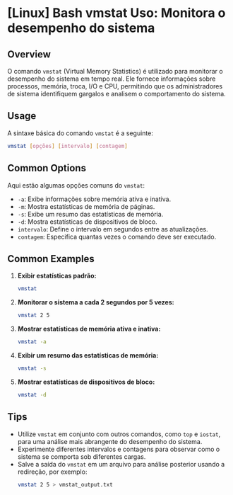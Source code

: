 # [Linux] Bash vmstat Uso: Monitora o desempenho do sistema

## Overview
O comando `vmstat` (Virtual Memory Statistics) é utilizado para monitorar o desempenho do sistema em tempo real. Ele fornece informações sobre processos, memória, troca, I/O e CPU, permitindo que os administradores de sistema identifiquem gargalos e analisem o comportamento do sistema.

## Usage
A sintaxe básica do comando `vmstat` é a seguinte:

```bash
vmstat [opções] [intervalo] [contagem]
```

## Common Options
Aqui estão algumas opções comuns do `vmstat`:

- `-a`: Exibe informações sobre memória ativa e inativa.
- `-m`: Mostra estatísticas de memória de páginas.
- `-s`: Exibe um resumo das estatísticas de memória.
- `-d`: Mostra estatísticas de dispositivos de bloco.
- `intervalo`: Define o intervalo em segundos entre as atualizações.
- `contagem`: Especifica quantas vezes o comando deve ser executado.

## Common Examples

1. **Exibir estatísticas padrão:**
   ```bash
   vmstat
   ```

2. **Monitorar o sistema a cada 2 segundos por 5 vezes:**
   ```bash
   vmstat 2 5
   ```

3. **Mostrar estatísticas de memória ativa e inativa:**
   ```bash
   vmstat -a
   ```

4. **Exibir um resumo das estatísticas de memória:**
   ```bash
   vmstat -s
   ```

5. **Mostrar estatísticas de dispositivos de bloco:**
   ```bash
   vmstat -d
   ```

## Tips
- Utilize `vmstat` em conjunto com outros comandos, como `top` e `iostat`, para uma análise mais abrangente do desempenho do sistema.
- Experimente diferentes intervalos e contagens para observar como o sistema se comporta sob diferentes cargas.
- Salve a saída do `vmstat` em um arquivo para análise posterior usando a redireção, por exemplo:
  ```bash
  vmstat 2 5 > vmstat_output.txt
  ```